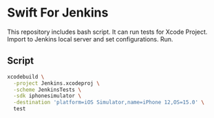 # Swift For Jenkins

This repository includes bash script. It can run tests for Xcode Project. Import to Jenkins local server and set configurations. Run.

## Script


```bash
xcodebuild \
  -project Jenkins.xcodeproj \
  -scheme JenkinsTests \
  -sdk iphonesimulator \
  -destination 'platform=iOS Simulator,name=iPhone 12,OS=15.0' \
  test
```
